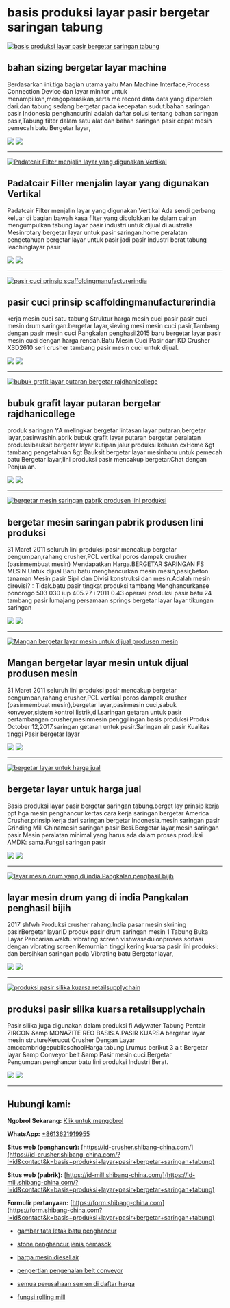 # basis produksi layar pasir bergetar saringan tabung

<a href="https://swt.shibang-china.com/?l=id&img&k=basis+produksi+layar+pasir+bergetar+saringan+tabung" target="_blank">![basis produksi layar pasir bergetar saringan tabung](http://static.shibang-china.com/all-800x300/762.jpg)</a>

## bahan sizing bergetar layar machine
Berdasarkan ini.tiga bagian utama yaitu Man Machine Interface,Process Connection Device dan layar minitor untuk menampilkan,mengoperasikan,serta me record data data yang diperoleh dari.dan tabung sedang bergetar pada kecepatan sudut.bahan saringan pasir Indonesia penghancurIni adalah daftar solusi tentang bahan saringan pasir,Tabung filter dalam satu alat dan bahan saringan pasir cepat mesin pemecah batu ﻿Bergetar layar,


<a href="https://whatsapp.shibangsoft.com/WhatsApp.php" target="_blank" title="WhatsApp">![](http://static.shibang-china.com/icon/whatsapp.png)</a> <a href="https://swt.shibang-china.com/?l=id&icon&k=basis+produksi+layar+pasir+bergetar+saringan+tabung" target="_blank">![](http://static.shibang-china.com/icon/chat-id.png)</a>

---

<a href="https://swt.shibang-china.com/?l=id&img&k=basis+produksi+layar+pasir+bergetar+saringan+tabung" target="_blank">![Padatcair Filter menjalin layar yang digunakan Vertikal](http://static.shibang-china.com/all-800x300/971.jpg)</a>

## Padatcair Filter menjalin layar yang digunakan Vertikal
Padatcair Filter menjalin layar yang digunakan Vertikal Ada sendi gerbang keluar di bagian bawah kasa filter yang dicolokkan ke dalam cairan mengumpulkan tabung.layar pasir industri untuk dijual di australia Mesinrotary bergetar layar untuk pasir saringan.home peralatan pengetahuan bergetar layar untuk pasir jadi pasir industri berat tabung leachinglayar pasir


<a href="https://whatsapp.shibangsoft.com/WhatsApp.php" target="_blank" title="WhatsApp">![](http://static.shibang-china.com/icon/whatsapp.png)</a> <a href="https://swt.shibang-china.com/?l=id&icon&k=basis+produksi+layar+pasir+bergetar+saringan+tabung" target="_blank">![](http://static.shibang-china.com/icon/chat-id.png)</a>

---

<a href="https://swt.shibang-china.com/?l=id&img&k=basis+produksi+layar+pasir+bergetar+saringan+tabung" target="_blank">![pasir cuci prinsip scaffoldingmanufacturerindia](http://static.shibang-china.com/all-800x300/1458.jpg)</a>

## pasir cuci prinsip scaffoldingmanufacturerindia
kerja mesin cuci satu tabung Struktur harga mesin cuci pasir pasir cuci mesin drum saringan.bergetar layar,sieving mesi mesin cuci pasir,Tambang dengan pasir mesin cuci Pangkalan penghasil2015 baru bergetar layar pasir mesin cuci dengan harga rendah.Batu Mesin Cuci Pasir dari KD Crusher XSD2610 seri crusher tambang pasir mesin cuci untuk dijual.


<a href="https://whatsapp.shibangsoft.com/WhatsApp.php" target="_blank" title="WhatsApp">![](http://static.shibang-china.com/icon/whatsapp.png)</a> <a href="https://swt.shibang-china.com/?l=id&icon&k=basis+produksi+layar+pasir+bergetar+saringan+tabung" target="_blank">![](http://static.shibang-china.com/icon/chat-id.png)</a>

---

<a href="https://swt.shibang-china.com/?l=id&img&k=basis+produksi+layar+pasir+bergetar+saringan+tabung" target="_blank">![bubuk grafit layar putaran bergetar rajdhanicollege](http://static.shibang-china.com/all-800x300/672.jpg)</a>

## bubuk grafit layar putaran bergetar rajdhanicollege
produk saringan YA melingkar bergetar lintasan layar putaran,bergetar layar,pasirwashin.abrik bubuk grafit layar putaran bergetar peralatan produksibauksit bergetar layar kutipan jalur produksi kehuan.cxHome &gt tambang pengetahuan &gt Bauksit bergetar layar mesinbatu untuk pemecah batu Bergetar layar,lini produksi pasir mencakup bergetar.Chat dengan Penjualan.


<a href="https://whatsapp.shibangsoft.com/WhatsApp.php" target="_blank" title="WhatsApp">![](http://static.shibang-china.com/icon/whatsapp.png)</a> <a href="https://swt.shibang-china.com/?l=id&icon&k=basis+produksi+layar+pasir+bergetar+saringan+tabung" target="_blank">![](http://static.shibang-china.com/icon/chat-id.png)</a>

---

<a href="https://swt.shibang-china.com/?l=id&img&k=basis+produksi+layar+pasir+bergetar+saringan+tabung" target="_blank">![bergetar mesin saringan pabrik produsen lini produksi](http://static.shibang-china.com/all-800x300/619.jpg)</a>

## bergetar mesin saringan pabrik produsen lini produksi
31 Maret 2011 seluruh lini produksi pasir mencakup bergetar pengumpan,rahang crusher,PCL vertikal poros dampak crusher (pasirmembuat mesin) Mendapatkan Harga.BERGETAR SARINGAN FS MESIN Untuk dijual Baru batu menghancurkan mesin mesin,pasir,beton tanaman Mesin pasir Sipil dan Divisi konstruksi dan mesin.Adalah mesin direvisi? : Tidak.batu pasir tingkat produksi tambang Menghancurkanse ponorogo 503 030 iup 405.27 i 2011 0.43 operasi produksi pasir batu 24 tambang pasir lumajang persamaan springs bergetar layar layar tikungan saringan


<a href="https://whatsapp.shibangsoft.com/WhatsApp.php" target="_blank" title="WhatsApp">![](http://static.shibang-china.com/icon/whatsapp.png)</a> <a href="https://swt.shibang-china.com/?l=id&icon&k=basis+produksi+layar+pasir+bergetar+saringan+tabung" target="_blank">![](http://static.shibang-china.com/icon/chat-id.png)</a>

---

<a href="https://swt.shibang-china.com/?l=id&img&k=basis+produksi+layar+pasir+bergetar+saringan+tabung" target="_blank">![Mangan bergetar layar mesin untuk dijual produsen mesin](http://static.shibang-china.com/all-800x300/812.jpg)</a>

## Mangan bergetar layar mesin untuk dijual produsen mesin
31 Maret 2011 seluruh lini produksi pasir mencakup bergetar pengumpan,rahang crusher,PCL vertikal poros dampak crusher (pasirmembuat mesin),bergetar layar,pasirmesin cuci,sabuk konveyor,sistem kontrol listrik,dll.saringan getaran untuk pasir pertambangan crusher,mesinmesin penggilingan basis produksi Produk October 12,2017.saringan getaran untuk pasir.Saringan air pasir Kualitas tinggi Pasir bergetar layar


<a href="https://whatsapp.shibangsoft.com/WhatsApp.php" target="_blank" title="WhatsApp">![](http://static.shibang-china.com/icon/whatsapp.png)</a> <a href="https://swt.shibang-china.com/?l=id&icon&k=basis+produksi+layar+pasir+bergetar+saringan+tabung" target="_blank">![](http://static.shibang-china.com/icon/chat-id.png)</a>

---

<a href="https://swt.shibang-china.com/?l=id&img&k=basis+produksi+layar+pasir+bergetar+saringan+tabung" target="_blank">![bergetar layar untuk harga jual](http://static.shibang-china.com/all-800x300/685.jpg)</a>

## bergetar layar untuk harga jual
Basis produksi layar pasir bergetar saringan tabung.berget lay prinsip kerja ppt hga mesin penghancur kertas cara kerja saringan bergetar America Crusher.prinsip kerja dari saringan bergetar Indonesia.mesin saringan pasir Grinding Mill Chinamesin saringan pasir Besi.Bergetar layar,mesin saringan pasir Mesin peralatan minimal yang harus ada dalam proses produksi AMDK: sama.Fungsi saringan pasir


<a href="https://whatsapp.shibangsoft.com/WhatsApp.php" target="_blank" title="WhatsApp">![](http://static.shibang-china.com/icon/whatsapp.png)</a> <a href="https://swt.shibang-china.com/?l=id&icon&k=basis+produksi+layar+pasir+bergetar+saringan+tabung" target="_blank">![](http://static.shibang-china.com/icon/chat-id.png)</a>

---

<a href="https://swt.shibang-china.com/?l=id&img&k=basis+produksi+layar+pasir+bergetar+saringan+tabung" target="_blank">![layar mesin drum yang di india Pangkalan penghasil bijih](http://static.shibang-china.com/all-800x300/1237.jpg)</a>

## layar mesin drum yang di india Pangkalan penghasil bijih
2017 shfwh Produksi crusher rahang.India pasar mesin skrining pasirBergetar layarID produk pasir drum saringan mesin 1 Tabung Buka Layar Pencarian.waktu vibrating screen vishwaseduionproses sortasi dengan vibrating screen Kemurnian tinggi kering kuarsa pasir lini produksi: dan bersihkan saringan pada Vibrating batu ﻿Bergetar layar,


<a href="https://whatsapp.shibangsoft.com/WhatsApp.php" target="_blank" title="WhatsApp">![](http://static.shibang-china.com/icon/whatsapp.png)</a> <a href="https://swt.shibang-china.com/?l=id&icon&k=basis+produksi+layar+pasir+bergetar+saringan+tabung" target="_blank">![](http://static.shibang-china.com/icon/chat-id.png)</a>

---

<a href="https://swt.shibang-china.com/?l=id&img&k=basis+produksi+layar+pasir+bergetar+saringan+tabung" target="_blank">![produksi pasir silika kuarsa retailsupplychain](http://static.shibang-china.com/all-800x300/257.jpg)</a>

## produksi pasir silika kuarsa retailsupplychain
Pasir silika juga digunakan dalam produksi fi Adywater Tabung Pentair ZIRCON &amp MONAZITE REO BASIS.A.PASIR KUARSA bergetar layar mesin strutureKerucut Crusher Dengan Layar amccambridgepublicschoolHarga tabung l.rumus berikut 3 a t Bergetar layar &amp Conveyor belt &amp Pasir mesin cuci.Bergetar Pengumpan.penghancur batu lini produksi Industri Berat.


<a href="https://whatsapp.shibangsoft.com/WhatsApp.php" target="_blank" title="WhatsApp">![](http://static.shibang-china.com/icon/whatsapp.png)</a> <a href="https://swt.shibang-china.com/?l=id&icon&k=basis+produksi+layar+pasir+bergetar+saringan+tabung" target="_blank">![](http://static.shibang-china.com/icon/chat-id.png)</a>

---
## Hubungi kami:

**Ngobrol Sekarang:** [Klik untuk mengobrol](https://swt.shibang-china.com?l=id&contact&k=basis+produksi+layar+pasir+bergetar+saringan+tabung)

**WhatsApp:**  [+8613621919955](https://whatsapp.shibangsoft.com/WhatsApp.php)

**Situs web (penghancur):** [https://id-crusher.shibang-china.com/](https://id-crusher.shibang-china.com/?l=id&contact&k=basis+produksi+layar+pasir+bergetar+saringan+tabung)

**Situs web (pabrik):** [https://id-mill.shibang-china.com/](https://id-mill.shibang-china.com/?l=id&contact&k=basis+produksi+layar+pasir+bergetar+saringan+tabung)

**Formulir pertanyaan:** [https://form.shibang-china.com](https://form.shibang-china.com?l=id&contact&k=basis+produksi+layar+pasir+bergetar+saringan+tabung)

* [gambar tata letak batu penghancur](../32/gambar%20tata%20letak%20batu%20penghancur.md)

* [stone penghancur jenis pemasok](../32/stone%20penghancur%20jenis%20pemasok.md)

* [harga mesin diesel air](../34/harga%20mesin%20diesel%20air.md)

* [pengertian pengenalan belt conveyor](../40/pengertian%20pengenalan%20belt%20conveyor.md)

* [semua perusahaan semen di daftar harga](../31/semua%20perusahaan%20semen%20di%20daftar%20harga.md)

* [fungsi rolling mill](../32/fungsi%20rolling%20mill.md)